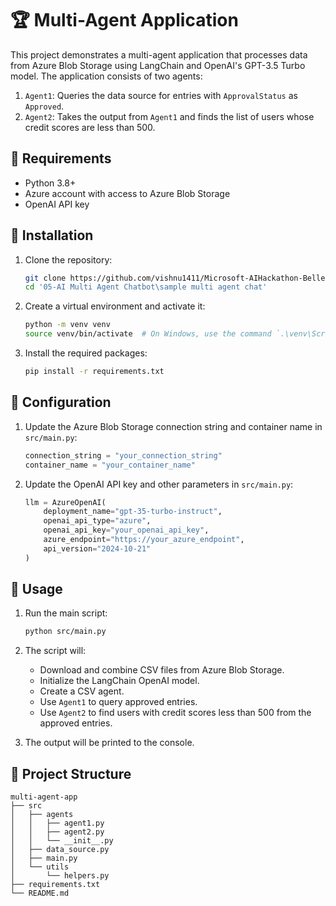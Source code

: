 # 🏆  Multi-Agent Application

This project demonstrates a multi-agent application that processes data from Azure Blob Storage using LangChain and OpenAI's GPT-3.5 Turbo model. The application consists of two agents:
1. `Agent1`: Queries the data source for entries with `ApprovalStatus` as `Approved`.
2. `Agent2`: Takes the output from `Agent1` and finds the list of users whose credit scores are less than 500.

## 🚀 Requirements

- Python 3.8+
- Azure account with access to Azure Blob Storage
- OpenAI API key

## 🚀 Installation

1. Clone the repository:
    ```sh
    git clone https://github.com/vishnu1411/Microsoft-AIHackathon-Bellevue-Mar25.git
    cd '05-AI Multi Agent Chatbot\sample multi agent chat'
    ```

2. Create a virtual environment and activate it:
    ```sh
    python -m venv venv
    source venv/bin/activate  # On Windows, use the command `.\venv\Scripts\activate`
    ```

3. Install the required packages:
    ```sh
    pip install -r requirements.txt
    ```

## 🚀 Configuration

1. Update the Azure Blob Storage connection string and container name in `src/main.py`:
    ```python
    connection_string = "your_connection_string"
    container_name = "your_container_name"
    ```

2. Update the OpenAI API key and other parameters in `src/main.py`:
    ```python
    llm = AzureOpenAI(
        deployment_name="gpt-35-turbo-instruct",
        openai_api_type="azure",
        openai_api_key="your_openai_api_key",
        azure_endpoint="https://your_azure_endpoint",
        api_version="2024-10-21"
    )
    ```

## 🚀 Usage

1. Run the main script:
    ```sh
    python src/main.py
    ```

2. The script will:
    - Download and combine CSV files from Azure Blob Storage.
    - Initialize the LangChain OpenAI model.
    - Create a CSV agent.
    - Use `Agent1` to query approved entries.
    - Use `Agent2` to find users with credit scores less than 500 from the approved entries.

3. The output will be printed to the console.

## 🚀 Project Structure

```
multi-agent-app
├── src
│   ├── agents
│   │   ├── agent1.py
│   │   ├── agent2.py
│   │   └── __init__.py
│   ├── data_source.py
│   ├── main.py
│   └── utils
│       └── helpers.py
├── requirements.txt
└── README.md
```
